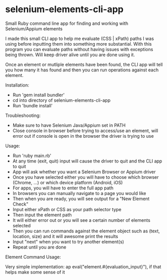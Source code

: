 selenium-elements-cli-app
=========================

Small Ruby command line app for finding and working with Selenium/Appium elements

I made this small CLI app to help me evaluate (CSS | xPath) paths I was using before inputting them into something
more substantial.  With this program you can evaluate paths without having issues with exceptions being thrown.  Will
keep driver alive until you are done using it.

Once an element or mutliple elements have been found, the CLI app will tell you how many it has found and then you can
run operations against each element.

Installation:
- Run 'gem install bundler'
- cd into directory of selenium-elements-cli-app
- Run 'bundle install'

Troubleshooting:
- Make sure to have Selenium Java/Appium set in PATH
- Close console in browser before trying to access/use an element, will error out if console is open in the browser the driver is trying to use

Usage:
- Run 'ruby main.rb'
- At any time (exit, quit) input will cause the driver to quit and the CLI app to quit
- App will ask whether you want a Selenium Browser or Appium driver
- Once you have selected either you will have to choose which browser (Chrome, ...) or which device platform (Android, iOS)
- For apps, you will have to enter the full app path
- In browsers you can manually navigate to a page you would like
- Then when you are ready, you will see output for a "New Element Check"
- Input either xPath or CSS as your path selector type
- Then input the element path
- It will either error out or you will see a certain number of elements selected
- Then you can run commands against the element object such as (text, location, size) and it will awesome print the results
- Input "next" when you want to try another element(s)
- Repeat until you are done

Element Command Usage:

Very simple implementation: ap eval("element.#{evaluation_input}"), if that helps make some sense of it
